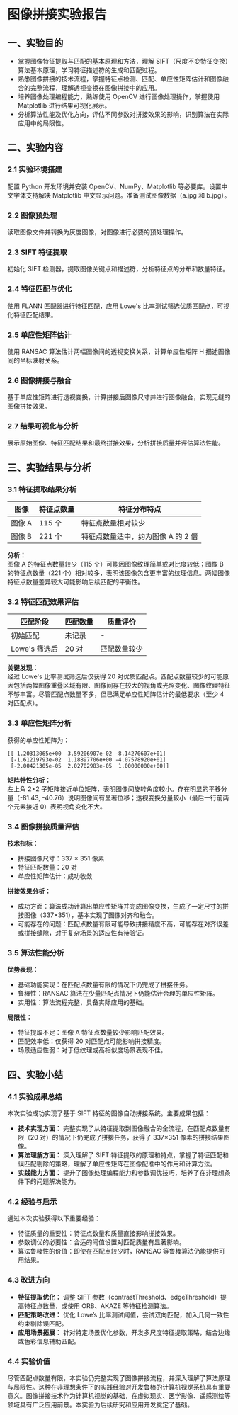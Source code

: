 # 图像拼接实验报告

## 一、实验目的
- 掌握图像特征提取与匹配的基本原理和方法，理解 SIFT（尺度不变特征变换）算法基本原理，学习特征描述符的生成和匹配过程。  
- 熟悉图像拼接的技术流程，掌握特征点检测、匹配、单应性矩阵估计和图像融合的完整流程，理解透视变换在图像拼接中的应用。  
- 培养图像处理编程能力，熟练使用 OpenCV 进行图像处理操作，掌握使用 Matplotlib 进行结果可视化展示。  
- 分析算法性能及优化方向，评估不同参数对拼接效果的影响，识别算法在实际应用中的局限性。  

## 二、实验内容
### 2.1 实验环境搭建
配置 Python 开发环境并安装 OpenCV、NumPy、Matplotlib 等必要库。设置中文字体支持解决 Matplotlib 中文显示问题。准备测试图像数据（a.jpg 和 b.jpg）。

### 2.2 图像预处理
读取图像文件并转换为灰度图像，对图像进行必要的预处理操作。

### 2.3 SIFT 特征提取
初始化 SIFT 检测器，提取图像关键点和描述符，分析特征点的分布和数量特征。

### 2.4 特征匹配与优化
使用 FLANN 匹配器进行特征匹配，应用 Lowe's 比率测试筛选优质匹配点，可视化特征匹配结果。

### 2.5 单应性矩阵估计
使用 RANSAC 算法估计两幅图像间的透视变换关系，计算单应性矩阵 H 描述图像间的坐标映射关系。

### 2.6 图像拼接与融合
基于单应性矩阵进行透视变换，计算拼接后图像尺寸并进行图像融合，实现无缝的图像拼接效果。

### 2.7 结果可视化与分析
展示原始图像、特征匹配结果和最终拼接效果，分析拼接质量并评估算法性能。

## 三、实验结果与分析
### 3.1 特征提取结果分析
| 图像 | 特征点数量 | 特征分布特点 |
|------|--------------|--------------|
| 图像 A | 115 个 | 特征点数量相对较少 |
| 图像 B | 221 个 | 特征点数量适中，约为图像 A 的 2 倍 |

**分析：**  
图像 A 的特征点数量较少（115 个）可能因图像纹理简单或对比度较低；图像 B 的特征点数量（221 个）相对较多，表明该图像包含更丰富的纹理信息。两幅图像特征点数量差异较大可能影响后续匹配的平衡性。

### 3.2 特征匹配效果评估
| 匹配阶段 | 匹配数量 | 质量评价 |
|----------|------------|------------|
| 初始匹配 | 未记录 | - |
| Lowe's 筛选后 | 20 对 | 匹配数量较少 |

**关键发现：**  
经过 Lowe's 比率测试筛选后仅获得 20 对优质匹配点。匹配点数量较少的可能原因包括两幅图像重叠区域有限、图像间存在较大的视角或光照变化、图像纹理特征不够丰富。尽管匹配点数量不多，但已满足单应性矩阵估计的最低要求（至少 4 对匹配点）。

### 3.3 单应性矩阵分析
获得的单应性矩阵为：  
```
[[ 1.20313065e+00  3.59206907e-02 -8.14270607e+01]
 [-1.61219793e-02  1.18897706e+00 -4.07578920e+01]
 [-2.00421305e-05  2.02702983e-05  1.00000000e+00]]
```

**矩阵特性分析：**  
左上角 2×2 子矩阵接近单位矩阵，表明图像间旋转角度较小。存在明显的平移分量（-81.43, -40.76）说明图像间有显著位移；透视变换分量较小（最后一行前两个元素接近 0）表明视角变化不大。

### 3.4 图像拼接质量评估
**技术指标：**
- 拼接图像尺寸：337 × 351 像素  
- 特征匹配数量：20 对  
- 单应性矩阵估计：成功收敛  

**拼接效果分析：**
- 成功方面：算法成功计算出单应性矩阵并完成图像变换，生成了一定尺寸的拼接图像（337×351），基本实现了图像对齐和融合。  
- 可能存在的问题：匹配点数量有限可能导致拼接精度不高，可能存在对齐误差或拼接缝隙，对于复杂场景的适应性有待验证。  

### 3.5 算法性能分析
**优势表现：**
- 基础功能实现：在匹配点数量有限的情况下仍完成了拼接任务。  
- 鲁棒性：RANSAC 算法在少量匹配点情况下仍能估计合理的单应性矩阵。  
- 实用性：算法流程完整，具备实际应用的基础。  

**局限性：**
- 特征提取不足：图像 A 特征点数量较少影响匹配效果。  
- 匹配效率低：仅获得 20 对匹配点可能影响拼接精度。  
- 场景适应性弱：对于低纹理或高相似度场景表现不佳。  

## 四、实验小结
### 4.1 实验成果总结
本次实验成功实现了基于 SIFT 特征的图像自动拼接系统。主要成果包括：  
- **技术实现方面：** 完整实现了从特征提取到图像融合的全流程，在匹配点数量有限（20 对）的情况下仍完成了拼接任务，获得了 337×351 像素的拼接结果图像。  
- **算法理解方面：** 深入理解了 SIFT 特征提取的原理和特点，掌握了特征匹配和误匹配剔除的策略，理解了单应性矩阵在图像配准中的作用和计算方法。  
- **实践能力方面：** 提升了图像处理编程能力和参数调优技巧，培养了在非理想条件下的问题解决能力。  

### 4.2 经验与启示
通过本次实验获得以下重要经验：  
- 特征质量的重要性：特征点数量和质量直接影响拼接效果。  
- 参数调优的必要性：合适的阈值设置对匹配质量有显著影响。  
- 算法鲁棒性的价值：即使在匹配点较少时，RANSAC 等鲁棒算法仍能提供可用结果。  

### 4.3 改进方向
- **特征提取优化：** 调整 SIFT 参数（contrastThreshold、edgeThreshold）提高特征点数量，或使用 ORB、AKAZE 等特征检测算法。  
- **匹配策略改进：** 优化 Lowe’s 比率测试阈值，尝试双向匹配，加入几何一致性约束剔除误匹配。  
- **应用场景拓展：** 针对特定场景优化参数，开发多尺度特征提取策略，结合边缘或色彩信息辅助匹配。  

### 4.4 实验价值
尽管匹配点数量有限，本实验仍完整实现了图像拼接流程，并深入理解了算法原理与局限性。这种在非理想条件下的实践经验对开发鲁棒的计算机视觉系统具有重要意义。图像拼接技术作为计算机视觉的基础，在虚拟现实、医学影像、遥感测绘等领域具有广泛应用前景。本实验为后续研究和应用开发奠定了基础。
